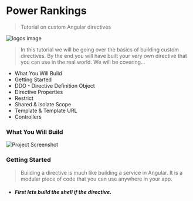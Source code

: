 # Power Rankings 
>Tutorial on custom Angular directives

![logos image](https://raw.github.com/squireaj/PRankings/master/logos/logos.gif)

>In this tutorial we will be going over the basics of building custom directives. By the end you will have built your very own directive that you can use in the real world. We will be covering...

- What You Will Build
- Getting Started
- DDO - Directive Definition Object
- Directive Properties 
- Restrict
- Shared & Isolate Scope
- Template & Template URL
- Controllers

### What You Will Build 

![Project Screenshot](https://raw.github.com/squireaj/PRankings/master/logos/sample.gif)

### Getting Started

>Building a directive is much like building a service in Angular. It is a modular piece of code that you can use anywhere in your app. 

- ##### First lets build the shell if the directive.  



